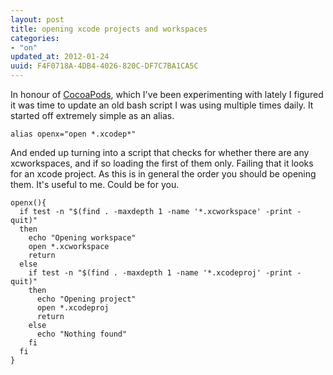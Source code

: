 ```yaml
---
layout: post
title: opening xcode projects and workspaces
categories:
- "on"
updated_at: 2012-01-24
uuid: F4F0718A-4DB4-4026-820C-DF7C7BA1CA5C
---
```



In honour of [CocoaPods](https://github.com/CocoaPods/CocoaPods), which I've been experimenting with lately I figured 
it was time to update an old bash script I was using multiple times daily. It started off extremely simple as an alias.


```
alias openx="open *.xcodep*"
```


And ended up turning into a script that checks for whether there are any xcworkspaces, and if so loading the first of 
them only. Failing that it looks for an xcode project. As this is in general the order you should be opening them. 
It's useful to me. Could be for you.


```
openx(){ 
  if test -n "$(find . -maxdepth 1 -name '*.xcworkspace' -print -quit)"
  then
    echo "Opening workspace"
    open *.xcworkspace
    return
  else
    if test -n "$(find . -maxdepth 1 -name '*.xcodeproj' -print -quit)"
    then
      echo "Opening project"
      open *.xcodeproj
      return  
    else
      echo "Nothing found"
    fi
  fi
}
```
